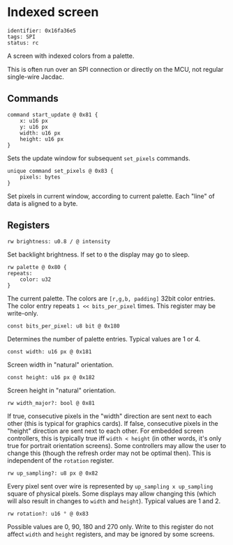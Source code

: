 # Indexed screen

    identifier: 0x16fa36e5
    tags: SPI
    status: rc

A screen with indexed colors from a palette.

This is often run over an SPI connection or directly on the MCU, not regular single-wire Jacdac.

## Commands

    command start_update @ 0x81 {
        x: u16 px
        y: u16 px
        width: u16 px
        height: u16 px
    }

Sets the update window for subsequent `set_pixels` commands.

    unique command set_pixels @ 0x83 {
        pixels: bytes
    }

Set pixels in current window, according to current palette.
Each "line" of data is aligned to a byte.

## Registers

    rw brightness: u0.8 / @ intensity

Set backlight brightness.
If set to `0` the display may go to sleep.

    rw palette @ 0x80 {
    repeats:
        color: u32
    }

The current palette. The colors are `[r,g,b, padding]` 32bit color entries.
The color entry repeats `1 << bits_per_pixel` times.
This register may be write-only.

    const bits_per_pixel: u8 bit @ 0x180

Determines the number of palette entries.
Typical values are 1 or 4.

    const width: u16 px @ 0x181

Screen width in "natural" orientation.

    const height: u16 px @ 0x182

Screen height in "natural" orientation.

    rw width_major?: bool @ 0x81

If true, consecutive pixels in the "width" direction are sent next to each other (this is typical for graphics cards).
If false, consecutive pixels in the "height" direction are sent next to each other.
For embedded screen controllers, this is typically true iff `width < height`
(in other words, it's only true for portrait orientation screens).
Some controllers may allow the user to change this (though the refresh order may not be optimal then).
This is independent of the `rotation` register.

    rw up_sampling?: u8 px @ 0x82

Every pixel sent over wire is represented by `up_sampling x up_sampling` square of physical pixels.
Some displays may allow changing this (which will also result in changes to `width` and `height`).
Typical values are 1 and 2.

    rw rotation?: u16 ° @ 0x83

Possible values are 0, 90, 180 and 270 only.
Write to this register do not affect `width` and `height` registers,
and may be ignored by some screens.
